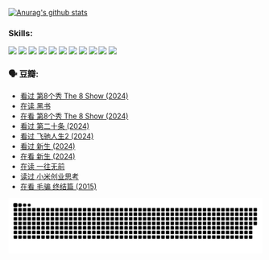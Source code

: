 
[![Anurag's github stats](https://github-readme-stats.vercel.app/api?username=w940853815)](https://github.com/anuraghazra/github-readme-stats)

### Skills:

<code><img height="32" src="https://cdn.jsdelivr.net/npm/simple-icons@v5/icons/python.svg"></code>
<code><img height="32" src="https://cdn.jsdelivr.net/npm/simple-icons@v5/icons/javascript.svg"></code>
<code><img height="32" src="https://cdn.jsdelivr.net/npm/simple-icons@v5/icons/django.svg"></code>
<code><img height="32" src="https://cdn.jsdelivr.net/npm/simple-icons@v5/icons/flask.svg"></code>
<code><img height="32" src="https://cdn.jsdelivr.net/npm/simple-icons@v5/icons/vuetify.svg"></code>
<code><img height="32" src="https://cdn.jsdelivr.net/npm/simple-icons@v5/icons/git.svg"></code>
<code><img height="32" src="https://cdn.jsdelivr.net/npm/simple-icons@v5/icons/docker.svg"></code>
<code><img height="32" src="https://cdn.jsdelivr.net/npm/simple-icons@v5/icons/postgresql.svg"></code>
<code><img height="32" src="https://cdn.jsdelivr.net/npm/simple-icons@v5/icons/elasticsearch.svg"></code>
<code><img height="32" src="https://cdn.jsdelivr.net/npm/simple-icons@v5/icons/macos.svg"></code>
<code><img height="32" src="https://cdn.jsdelivr.net/npm/simple-icons@v5/icons/linux.svg"></code>

### 🗣 豆瓣:

<!-- DOUBAN-ACTIVITIES:START -->
- [看过 第8个秀 The 8 Show‎ (2024)](https://www.douban.com/people/136069238/status/4622960077/?_i=17388314)
- [在读 黑书](https://www.douban.com/people/136069238/status/4621189759/?_i=17388314)
- [在看 第8个秀 The 8 Show‎ (2024)](https://www.douban.com/people/136069238/status/4619801154/?_i=17388314)
- [看过 第二十条‎ (2024)](https://www.douban.com/people/136069238/status/4618624208/?_i=17388314)
- [看过 飞驰人生2‎ (2024)](https://www.douban.com/people/136069238/status/4616048805/?_i=17388314)
- [看过 新生‎ (2024)](https://www.douban.com/people/136069238/status/4612373431/?_i=17388314)
- [在看 新生‎ (2024)](https://www.douban.com/people/136069238/status/4607441062/?_i=17388314)
- [在读 一往无前](https://www.douban.com/people/136069238/status/4590507310/?_i=17388314)
- [读过 小米创业思考](https://www.douban.com/people/136069238/status/4590506983/?_i=17388314)
- [在看 毛骗 终结篇‎ (2015)](https://www.douban.com/people/136069238/status/4581971924/?_i=17388314)
<!-- DOUBAN-ACTIVITIES:END -->


![Snake animation](https://raw.githubusercontent.com/w940853815/w940853815/output/github-contribution-grid-snake.svg)

<!--
**w940853815/w940853815** is a ✨ _special_ ✨ repository because its `README.md` (this file) appears on your GitHub profile.

Here are some ideas to get you started:

- 🔭 I’m currently working on ...
- 🌱 I’m currently learning ...
- 👯 I’m looking to collaborate on ...
- 🤔 I’m looking for help with ...
- 💬 Ask me about ...
- 📫 How to reach me: ...
- 😄 Pronouns: ...
- ⚡ Fun fact: ...
-->

